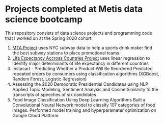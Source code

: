 # Projects completed at Metis data science bootcamp
This repository consists of data science projects and programming code that I worked on at the Spring 2020 cohort.

1. [MTA Project](https://github.com/dgourianov/metis_projects/tree/master/Project_1_mta)  uses NYC subway data to help a sports drink maker find the best subway stations to place promotional teams
1. [Life Expectancy Accross Countries Project](https://github.com/dgourianov/metis_projects/tree/master/Project_2_life_expectancy) uses linear regression to identify major determinants of life expectancy in different countries
1. Instacart - Predicting Whether a Product Will Be Reordered
Predicted repeated orders by consumers using classification algorithms (XGBoost, Random Forest, Logistic Regression)
1. Assessing the 2020 Democratic Presidential Candidates using NLP
Applied Topic Modeling, Sentiment Analysis and Cosine Similarity to the transcripts of speeches of six candidates
1. Food Image Classification Using Deep Learning Algorithms Built a Convolutional Neural Network model to classify 107 categories of food images. Performed model training and hyperparameter optimization on Google Cloud Platform

